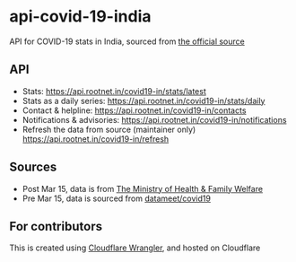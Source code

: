 # api-covid-19-india

API for COVID-19 stats in India, sourced from [the official source](https://www.mohfw.gov.in/)

## API
* Stats: https://api.rootnet.in/covid19-in/stats/latest
* Stats as a daily series: https://api.rootnet.in/covid19-in/stats/daily
* Contact & helpline: https://api.rootnet.in/covid19-in/contacts
* Notifications & advisories: https://api.rootnet.in/covid19-in/notifications
* Refresh the data from source (maintainer only) https://api.rootnet.in/covid19-in/refresh

## Sources
* Post Mar 15, data is from [The Ministry of Health & Family Welfare](https://www.mohfw.gov.in/)
* Pre  Mar 15, data is sourced from [datameet/covid19](https://github.com/datameet/covid19/tree/eb1cc65657929abe12ca59f0e754bef4bc562d7a/mohfw-backup)

## For contributors

This is created using [Cloudflare Wrangler](https://github.com/cloudflare/wrangler), and hosted on Cloudflare
